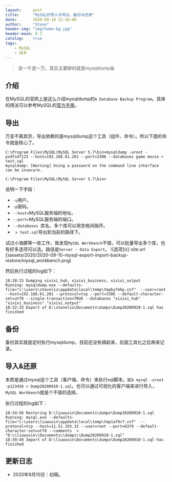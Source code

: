 ```yaml
---
layout:     post
title:      "MySQL的导入与导出、备份与还原"
date:       2020-09-10 21:18:00
author:     "Steve"
header-img: "img/home-bg.jpg"
header-mask: 0.3
catalog:    true
tags:
    - MySQL
    - 技术
---
```


> 说一千道一万，其实主要聊的就是mysqldump😀

## 介绍

在MySQL的官网上是这么介绍mysqldump的`A Database Backup Program`。具体的用法可以参考MySQL的[官方手册](https://dev.mysql.com/doc/refman/5.7/en/mysqldump.html)。

## 导出

万变不离其宗，导出依赖的是mysqldump这个工具（组件、命令）。所以下面的命令就是核心了。
```
C:\Program Files\MySQL\MySQL Server 5.7\bin>mysqldump -uroot -psdfsdf123 --host=192.168.61.201 --port=3306 --databases game movie > test.sql
mysqldump: [Warning] Using a password on the command line interface can be insecure.

C:\Program Files\MySQL\MySQL Server 5.7\bin>
```

说明一下字段：
- `-u`用户。
- `-p`密码。
- `--host=`MySQL服务端的地址。
- `--port=`MySQL服务端的端口。
- `--databases `库名，多个库可以用空格间隔开。
- ` > test.sql`导出到当前的路径下。

试过小海豚等一些工作，我发现`MySQL Workbench`不错，可以批量导出多个库，也有好多选项可以选。路径是`Server - Data Export`。
![选项]({{ site.url }}assets/2020/2020-09-10-mysql-export-import-backup-restore/mysql_workbench.png)

然后执行过程的log如下：
```
18:28:15 Dumping xixixi_hub, xixixi_business, xixixi_output
Running: mysqldump.exe --defaults-file="c:\users\steveliu\appdata\local\temp\tmpbyfmhp.cnf"  --user=root --host=192.168.61.201 --protocol=tcp --port=3306 --default-character-set=utf8 --single-transaction=TRUE --databases "xixixi_hub" "xixixi_business" "xixixi_output"
18:32:33 Export of D:\steveliu\Documents\dumps\Dump20200910-1.sql has finished
```

## 备份

备份其实就是定时执行mysqldump，目前还没有搞起来，后面工具化之后再来记录。

## 导入&还原

本质是通过mysql这个工具（客户端、命令）来执行sql脚本。如`$ mysql -uroot -p123456 < Dump20200910-1.sql`。也可以通过可视化的客户端来进行导入，`MySQL Workbench`就是个不错的选择。

执行过程的log如下：
```
18:34:56 Restoring D:\liuwuxin\Documents\dumps\Dump20200910-1.sql
Running: mysql.exe --defaults-file="c:\users\liuwuxin\appdata\local\temp\tmp1af9r7.cnf"  --protocol=tcp --host=11.51.193.15 --user=root --port=6379 --default-character-set=utf8 --comments  < "D:\\liuwuxin\\Documents\\dumps\\Dump20200910-1.sql"
18:39:49 Import of D:\liuwuxin\Documents\dumps\Dump20200910-1.sql has finished
```

## 更新日志
- 2020年9月10日：初稿。